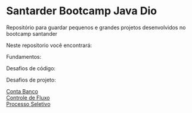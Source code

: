# Santarder Bootcamp Java Dio
Repositório para guardar pequenos e grandes projetos desenvolvidos no bootcamp santander 

Neste repositorio você encontrará:

Fundamentos:

Desafios de código:


Desafios de projeto:

<a href=“https://github.com/ThiaSilva/Santarder_Bootcamp_Java_Dio/tree/main/Desafios%20de%20Projeto/ContaBanco“> Conta Banco </a>
<br>
<a href=“https://github.com/ThiaSilva/Santarder_Bootcamp_Java_Dio/tree/main/Desafios%20de%20Projeto/DesafioControleFluxo“> Controle de Fluxo </a>
<br>
<a href=“https://github.com/ThiaSilva/Santarder_Bootcamp_Java_Dio/tree/main/Desafios%20de%20Projeto/Processo_Seletivo“> Processo Seletivo </a>
<br>
